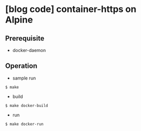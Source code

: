 # [blog code] container-https on Alpine

## Prerequisite
- docker-daemon

## Operation

- sample run

``` shell
$ make
```

- build

``` shell
$ make docker-build
```

- run

``` shell
$ make docker-run
```


